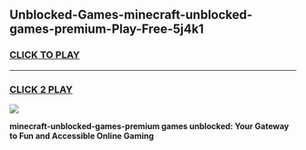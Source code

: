 
## Unblocked-Games-minecraft-unblocked-games-premium-Play-Free-5j4k1
<h3>
<a href="https://premium76.site?title=minecraft-unblocked-games-premium&ref=19M">CLICK TO PLAY</a></h3>
<hr>

<h3>
<a href="https://premium76.site?title=minecraft-unblocked-games-premium&ref=19M">CLICK 2 PLAY</a>
  
</h3>

<a href="https://premium76.site?title=minecraft-unblocked-games-premium&ref=19M"><img src="https://clearcache.store/games.png"></a>


**minecraft-unblocked-games-premium games unblocked: Your Gateway to Fun and Accessible Online Gaming**
